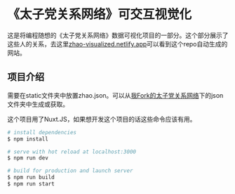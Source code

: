 # 《太子党关系网络》可交互视觉化

这是将编程随想的《太子党关系网络》数据可视化项目的一部分。这个部分展示了这些人的关系，去这里[zhao-visualized.netlify.app](https://zhao-visualized.netlify.app)可以看到这个repo自动生成的网站。

## 项目介绍

需要在static文件夹中放置zhao.json。可以从[我Fork的太子党关系网络](https://github.com/LuoSheng12345/zhao)下的json文件夹中生成或获取。

这个项目用了Nuxt.JS，如果想开发这个项目的话这些命令应该有用。

```bash
# install dependencies
$ npm install

# serve with hot reload at localhost:3000
$ npm run dev

# build for production and launch server
$ npm run build
$ npm run start
```
